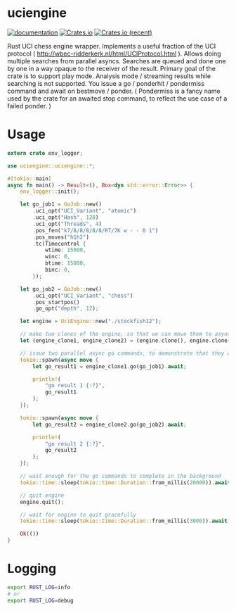 # uciengine

[![documentation](https://docs.rs/uciengine/badge.svg)](https://docs.rs/uciengine) [![Crates.io](https://img.shields.io/crates/v/uciengine.svg)](https://crates.io/crates/uciengine) [![Crates.io (recent)](https://img.shields.io/crates/dr/uciengine)](https://crates.io/crates/uciengine)

Rust UCI chess engine wrapper. Implements a useful fraction of the UCI protocol ( http://wbec-ridderkerk.nl/html/UCIProtocol.html ). Allows doing multiple searches from parallel asyncs. Searches are queued and done one by one in a way opaque to the receiver of the result. Primary goal of the crate is to support play mode. Analysis mode / streaming results while searching is not supported. You issue a go / ponderhit / pondermiss command and await on bestmove / ponder. ( Pondermiss is a fancy name used by the crate for an awaited stop command, to reflect the use case of a failed ponder. )

# Usage

```rust
extern crate env_logger;

use uciengine::uciengine::*;

#[tokio::main]
async fn main() -> Result<(), Box<dyn std::error::Error>> {
    env_logger::init();

    let go_job1 = GoJob::new()
        .uci_opt("UCI_Variant", "atomic")
        .uci_opt("Hash", 128)
        .uci_opt("Threads", 4)
        .pos_fen("k7/8/8/8/8/8/R7/7K w - - 0 1")
        .pos_moves("h1h2")
        .tc(Timecontrol {
            wtime: 15000,
            winc: 0,
            btime: 15000,
            binc: 0,
        });

    let go_job2 = GoJob::new()
        .uci_opt("UCI_Variant", "chess")
        .pos_startpos()
        .go_opt("depth", 12);

    let engine = UciEngine::new("./stockfish12");

    // make two clones of the engine, so that we can move them to async blocks
    let (engine_clone1, engine_clone2) = (engine.clone(), engine.clone());

    // issue two parallel async go commands, to demonstrate that they will be queued and processed one a time
    tokio::spawn(async move {
        let go_result1 = engine_clone1.go(go_job1).await;

        println!(
            "go result 1 {:?}",            
            go_result1
        );
    });

    tokio::spawn(async move {
        let go_result2 = engine_clone2.go(go_job2).await;

        println!(
            "go result 2 {:?}",            
            go_result2
        );
    });

    // wait enough for the go commands to complete in the background
    tokio::time::sleep(tokio::time::Duration::from_millis(20000)).await;

    // quit engine
    engine.quit();

    // wait for engine to quit gracefully
    tokio::time::sleep(tokio::time::Duration::from_millis(3000)).await;

    Ok(())
}
```

# Logging

```bash
export RUST_LOG=info
# or
export RUST_LOG=debug
```
